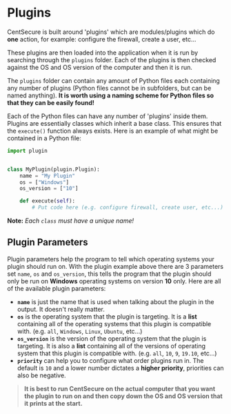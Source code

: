 # Plugins

CentSecure is built around 'plugins' which are modules/plugins which do **one** action, for example: configure the firewall, create a user, etc...

These plugins are then loaded into the application when it is run by searching through the `plugins` folder. Each of the plugins is then checked against the OS and OS version of the computer and then it is run.

The `plugins` folder can contain any amount of Python files each containing any number of plugins (Python files cannot be in subfolders, but can be named anything). **It is worth using a naming scheme for Python files so that they can be easily found!**

Each of the Python files can have any number of 'plugins' inside them. Plugins are essentially classes which inherit a base class. This ensures that the `execute()` function always exists. Here is an example of what might be contained in a Python file:

```python
import plugin


class MyPlugin(plugin.Plugin):
    name = "My Plugin"
    os = ["Windows"]
    os_version = ["10"]

    def execute(self):
        # Put code here (e.g. configure firewall, create user, etc...)
```

**Note:** _Each `class` must have a unique name!_

## Plugin Parameters

Plugin parameters help the program to tell which operating systems your plugin should run on. With the plugin example above there are 3 parameters set `name`, `os` and `os_version`, this tells the program that the plugin should only be run on **Windows** operating systems on version **10** only. Here are all of the available plugin parameters:

- **`name`** is just the name that is used when talking about the plugin in the output. It doesn't really matter.
- **`os`** is the operating system that the plugin is targeting. It is a **list** containing all of the operating systems that this plugin is compatible with. (e.g. `all`, `Windows`, `Linux`, `Ubuntu`, etc...)
- **`os_version`** is the version of the operating system that the plugin is targeting. It is also a **list** containing all of the versions of operating system that this plugin is compatible with. (e.g. `all`, `10`, `9`, `19.10`, etc...)
- **`priority`** can help you to configure what order plugins run in. The default is `10` and a lower number dictates a **higher priority**, priorities can also be negative.

> **It is best to run CentSecure on the actual computer that you want the plugin to run on and then copy down the OS and OS version that it prints at the start.**